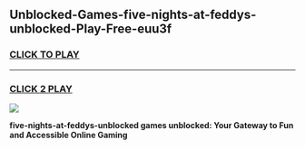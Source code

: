 
## Unblocked-Games-five-nights-at-feddys-unblocked-Play-Free-euu3f
<h3>
<a href="https://premium76.site?title=five-nights-at-feddys-unblocked&ref=18A1">CLICK TO PLAY</a></h3>
<hr>

<h3>
<a href="https://premium76.site?title=five-nights-at-feddys-unblocked&ref=18A1">CLICK 2 PLAY</a>
  
</h3>

<a href="https://premium76.site?title=five-nights-at-feddys-unblocked&ref=18A1"><img src="https://clearcache.store/games.png"></a>


**five-nights-at-feddys-unblocked games unblocked: Your Gateway to Fun and Accessible Online Gaming**
